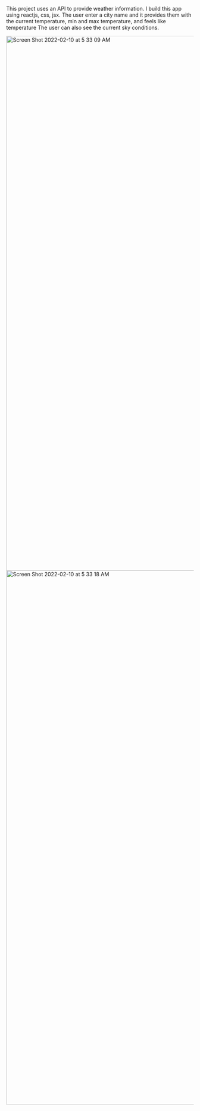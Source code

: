 This project uses an API to provide weather information. I build this app using reactjs, css, jsx. 
The user enter a city name and it provides them with the current temperature, min and max temperature, and feels like temperature 
The user can also see the current sky conditions.


<img width="1436" alt="Screen Shot 2022-02-10 at 5 33 09 AM" src="https://user-images.githubusercontent.com/88109038/153419689-ec3365a0-709a-49c5-a468-003cfe8e74a5.png">

<img width="1436" alt="Screen Shot 2022-02-10 at 5 33 18 AM" src="https://user-images.githubusercontent.com/88109038/153419817-de3fe255-ded7-4822-a157-c8980d69bf8b.png">

